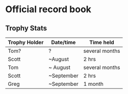 # Official record book


## Trophy Stats

| Trophy Holder | Date/time | Time held | 
| - | - | - |
| Tom? | ? | several months |
| Scott | ~August | 2 hrs |
| Tom | ~ August | several months |
| Scott | ~September| 2 hrs |
| Greg | ~September | 1 month |

